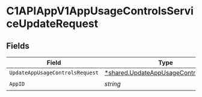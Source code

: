 # C1APIAppV1AppUsageControlsServiceUpdateRequest


## Fields

| Field                                                                                         | Type                                                                                          | Required                                                                                      | Description                                                                                   |
| --------------------------------------------------------------------------------------------- | --------------------------------------------------------------------------------------------- | --------------------------------------------------------------------------------------------- | --------------------------------------------------------------------------------------------- |
| `UpdateAppUsageControlsRequest`                                                               | [*shared.UpdateAppUsageControlsRequest](../../models/shared/updateappusagecontrolsrequest.md) | :heavy_minus_sign:                                                                            | N/A                                                                                           |
| `AppID`                                                                                       | *string*                                                                                      | :heavy_check_mark:                                                                            | N/A                                                                                           |